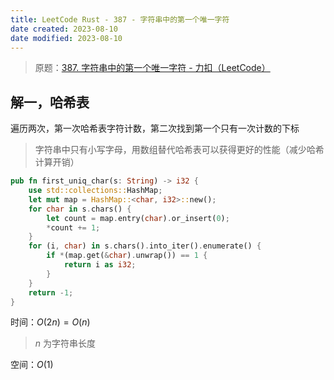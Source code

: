 ```yaml
---
title: LeetCode Rust - 387 - 字符串中的第一个唯一字符
date created: 2023-08-10
date modified: 2023-08-10
---
```


> 原题：[387. 字符串中的第一个唯一字符 - 力扣（LeetCode）](https://leetcode.cn/problems/first-unique-character-in-a-string/)

## 解一，哈希表

遍历两次，第一次哈希表字符计数，第二次找到第一个只有一次计数的下标

> 字符串中只有小写字母，用数组替代哈希表可以获得更好的性能（减少哈希计算开销）

```rust
pub fn first_uniq_char(s: String) -> i32 {
	use std::collections::HashMap;
	let mut map = HashMap::<char, i32>::new();
	for char in s.chars() {
		let count = map.entry(char).or_insert(0);
		*count += 1;
	}
	for (i, char) in s.chars().into_iter().enumerate() {
		if *(map.get(&char).unwrap()) == 1 {
			return i as i32;
		}
	}
	return -1;
}
```

时间：$O(2n) = O(n)$

> $n$ 为字符串长度

空间：$O(1)$
